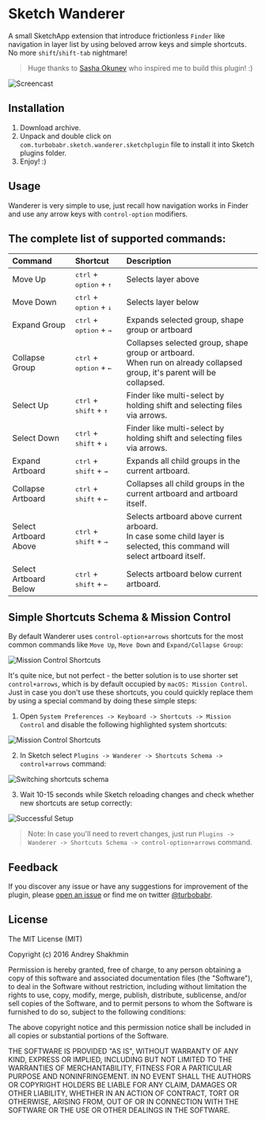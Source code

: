 # Sketch Wanderer

A small SketchApp extension that introduce frictionless `Finder` like navigation in layer list by using beloved arrow keys and simple shortcuts. No more `shift`/`shift-tab` nightmare! 

> Huge thanks to [Sasha Okunev](https://twitter.com/okunev) who inspired me to build this plugin! :)

![Screencast](https://github.com/turbobabr/sketch-wanderer/blob/master/docs/intro-screencast.gif?raw=true)

## Installation

1. Download  archive.
2. Unpack and double click on `com.turbobabr.sketch.wanderer.sketchplugin` file to install it into Sketch plugins folder.
3. Enjoy! :)

## Usage

Wanderer is very simple to use, just recall how navigation works in Finder and use any arrow keys with `control-option` modifiers.


## The complete list of supported commands:
| Command     | Shortcut | Description |
| :-------------  | :------------- | :---- |
| Move Up | <kbd>ctrl</kbd> + <kbd>option</kbd> + <kbd>↑</kbd> | Selects layer above |
| Move Down | <kbd>ctrl</kbd> + <kbd>option</kbd> + <kbd>↓</kbd> | Selects layer below |
| Expand Group    | <kbd>ctrl</kbd> + <kbd>option</kbd> + <kbd>→</kbd>   | Expands selected group, shape group or artboard |
| Collapse Group    | <kbd>ctrl</kbd> + <kbd>option</kbd> + <kbd>←</kbd>   | Collapses selected group, shape group or artboard.<br> When run on already collapsed group, it's parent will be collapsed. |
| Select Up | <kbd>ctrl</kbd> + <kbd>shift</kbd> + <kbd>↑</kbd> | Finder like multi-select by holding shift and selecting files<br> via arrows. |
| Select Down    | <kbd>ctrl</kbd> + <kbd>shift</kbd> + <kbd>↓</kbd>   | Finder like multi-select by holding shift and selecting files<br> via arrows. |
| Expand Artboard    | <kbd>ctrl</kbd> + <kbd>shift</kbd> + <kbd>→</kbd>   | Expands all child groups in the current artboard. |
| Collapse Artboard    | <kbd>ctrl</kbd> + <kbd>shift</kbd> + <kbd>←</kbd>   | Collapses all child groups in the current artboard and artboard itself.  |
| Select Artboard Above    | <kbd>ctrl</kbd> + <kbd>shift</kbd> + <kbd>→</kbd>   | Selects artboard above current arboard.<br> In case some child layer is selected, this command will select artboard itself.  |
| Select Artboard Below    | <kbd>ctrl</kbd> + <kbd>shift</kbd> + <kbd>←</kbd>   | Selects artboard below current artboard. |


## Simple Shortcuts Schema & Mission Control

By default Wanderer uses `control-option+arrows` shortcuts for the most common commands like `Move Up`, `Move Down` and `Expand/Collapse Group`: 

![Mission Control Shortcuts](https://github.com/turbobabr/sketch-wanderer/blob/master/docs/replacible-shortcuts.png?raw=true)

It's quite nice, but not perfect - the better solution is to use shorter set `control+arrows`, which is by default occupied by `macOS: Mission Control`. Just in case you don't use these shortcuts, you could quickly replace them by using a special command by doing these simple steps:

1. Open `System Preferences -> Keyboard -> Shortcuts -> Mission Control` and disable the following highlighted system shortcuts:

![Mission Control Shortcuts](https://github.com/turbobabr/sketch-wanderer/blob/master/docs/mission-control-shortcuts.png?raw=true)

2. In Sketch select `Plugins -> Wanderer -> Shortcuts Schema -> control+arrows` command:

![Switching shortcuts schema](https://github.com/turbobabr/sketch-wanderer/blob/master/docs/switching-shortcuts-schema.png?raw=true)

3. Wait 10-15 seconds while Sketch reloading changes and check whether new shortcuts are setup correctly:

![Successful Setup](https://github.com/turbobabr/sketch-wanderer/blob/master/docs/control-arrows-shortcuts.png?raw=true)

> Note: In case you'll need to revert changes, just run `Plugins -> Wanderer -> Shortcuts Schema -> control-option+arrows` command.
 

## Feedback

If you discover any issue or have any suggestions for improvement of the plugin, please [open an issue](https://github.com/turbobabr/sketch-wanderer/issues) or find me on twitter [@turbobabr](http://twitter.com/turbobabr).

## License

The MIT License (MIT)

Copyright (c) 2016 Andrey Shakhmin

Permission is hereby granted, free of charge, to any person obtaining a copy of this software and associated documentation files (the "Software"), to deal in the Software without restriction, including without limitation the rights to use, copy, modify, merge, publish, distribute, sublicense, and/or sell copies of the Software, and to permit persons to whom the Software is furnished to do so, subject to the following conditions:

The above copyright notice and this permission notice shall be included in all copies or substantial portions of the Software.

THE SOFTWARE IS PROVIDED "AS IS", WITHOUT WARRANTY OF ANY KIND, EXPRESS OR IMPLIED, INCLUDING BUT NOT LIMITED TO THE WARRANTIES OF MERCHANTABILITY, FITNESS FOR A PARTICULAR PURPOSE AND NONINFRINGEMENT. IN NO EVENT SHALL THE AUTHORS OR COPYRIGHT HOLDERS BE LIABLE FOR ANY CLAIM, DAMAGES OR OTHER LIABILITY, WHETHER IN AN ACTION OF CONTRACT, TORT OR OTHERWISE, ARISING FROM, OUT OF OR IN CONNECTION WITH THE SOFTWARE OR THE USE OR OTHER DEALINGS IN THE SOFTWARE.